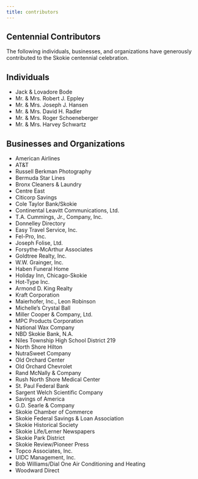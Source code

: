 ```yaml
---
title: contributors
---
```


## Centennial Contributors
The following individuals, businesses, and
organizations have generously contributed to the Skokie centennial celebration.

## Individuals

- Jack & Lovadore Bode
- Mr. & Mrs. Robert J. Eppley
- Mr. & Mrs. Joseph J. Hansen
- Mr. & Mrs. David H. Radler
- Mr. & Mrs. Roger Schoeneberger
- Mr. & Mrs. Harvey Schwartz

## Businesses and Organizations

- American Airlines
- AT&T
- Russell Berkman Photography
- Bermuda Star Lines
- Bronx Cleaners & Laundry
- Centre East
- Citicorp Savings
- Cole Taylor Bank/Skokie
- Continental Leavitt Communications, Ltd.
- T.A. Cummings, Jr., Company, Inc.
- Donnelley Directory
- Easy Travel Service, Inc.
- Fel-Pro, Inc.
- Joseph Folise, Ltd.
- Forsythe-McArthur Associates
- Goldtree Realty, Inc.
- W.W. Grainger, Inc.
- Haben Funeral Home
- Holiday Inn, Chicago-Skokie
- Hot-Type Inc.
- Armond D. King Realty
- Kraft Corporation
- Maierhofer, Inc., Leon Robinson
- Michelle’s Crystal Ball
- Miller Cooper & Company, Ltd.
- MPC Products Corporation
- National Wax Company
- NBD Skokie Bank, N.A.
- Niles Township High School District 219
- North Shore Hilton
- NutraSweet Company
- Old Orchard Center
- Old Orchard Chevrolet
- Rand McNally & Company
- Rush North Shore Medical Center
- St. Paul Federal Bank
- Sargent Welch Scientific Company
- Savings of America
- G.D. Searle & Company
- Skokie Chamber of Commerce
- Skokie Federal Savings & Loan Association
- Skokie Historical Society
- Skokie Life/Lerner Newspapers
- Skokie Park District
- Skokie Review/Pioneer Press
- Topco Associates, Inc.
- UIDC Management, Inc.
- Bob Williams/Dial One Air Conditioning and Heating
- Woodward Direct
